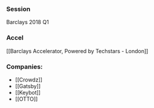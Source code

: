 
### Session
Barclays 2018 Q1

### Accel
[[Barclays Accelerator, Powered by Techstars - London]]

### Companies:
- [[Crowdz]]
- [[Gatsby]]
- [[Keybot]]
- [[OTTO]]


